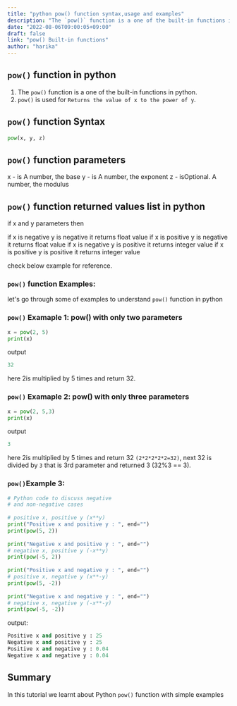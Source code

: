 ```yaml
---
title: "python pow() function syntax,usage and examples"
description: "The `pow()` function is a one of the built-in functions in python"
date: "2022-08-06T09:00:05+09:00"
draft: false
link: "pow() Built-in functions"
author: "harika"
---
```


## `pow()` function in python

1. The `pow()` function is a one of the built-in functions in python.
2. `pow()` is used for 	`Returns the value of x to the power of y`.

## `pow()` function Syntax

```python
pow(x, y, z)
```
## `pow()` function parameters

x - is A number, the base
y - is A number, the exponent
z - isOptional. A number, the modulus

## `pow()` function returned values list in python
if  x and y parameters  then

if x is negative y is negative it returns float value
if x is positive y is negative it returns float value
if x is negative y is positive it returns integer value
if x is positive y is positive it returns integer value

check below example for reference.

### `pow()` function Examples:

let's go through some of examples to understand `pow()` function in python

### `pow()` Examaple 1: pow() with only two parameters

```python
x = pow(2, 5) 
print(x)
```
output
```python
32
```
here 2is multiplied by 5 times and return 32.

### `pow()` Examaple 2: pow() with only three parameters

```python
x = pow(2, 5,3) 
print(x)
```
output
```python
3
```
here 2is multiplied by 5 times and return 32 `(2*2*2*2*2=32)`,
next 32 is divided by `3` that is 3rd parameter and returned 3 (32%3 == 3).

### `pow()`Example 3:

```python
# Python code to discuss negative
# and non-negative cases
 
# positive x, positive y (x**y)
print("Positive x and positive y : ", end="")
print(pow(5, 2))
 
print("Negative x and positive y : ", end="")
# negative x, positive y (-x**y)
print(pow(-5, 2))
 
print("Positive x and negative y : ", end="")
# positive x, negative y (x**-y)
print(pow(5, -2))
 
print("Negative x and negative y : ", end="")
# negative x, negative y (-x**-y)
print(pow(-5, -2))
```
output:

```python
Positive x and positive y : 25
Negative x and positive y : 25
Positive x and negative y : 0.04
Negative x and negative y : 0.04
```

## Summary
In this tutorial we learnt about Python `pow()` function with simple examples




